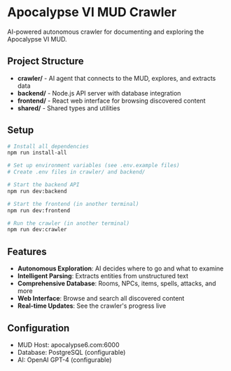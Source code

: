 # Apocalypse VI MUD Crawler

AI-powered autonomous crawler for documenting and exploring the Apocalypse VI MUD.

## Project Structure

- **crawler/** - AI agent that connects to the MUD, explores, and extracts data
- **backend/** - Node.js API server with database integration
- **frontend/** - React web interface for browsing discovered content
- **shared/** - Shared types and utilities

## Setup

```bash
# Install all dependencies
npm run install-all

# Set up environment variables (see .env.example files)
# Create .env files in crawler/ and backend/

# Start the backend API
npm run dev:backend

# Start the frontend (in another terminal)
npm run dev:frontend

# Run the crawler (in another terminal)
npm run dev:crawler
```

## Features

- **Autonomous Exploration**: AI decides where to go and what to examine
- **Intelligent Parsing**: Extracts entities from unstructured text
- **Comprehensive Database**: Rooms, NPCs, items, spells, attacks, and more
- **Web Interface**: Browse and search all discovered content
- **Real-time Updates**: See the crawler's progress live

## Configuration

- MUD Host: apocalypse6.com:6000
- Database: PostgreSQL (configurable)
- AI: OpenAI GPT-4 (configurable)
